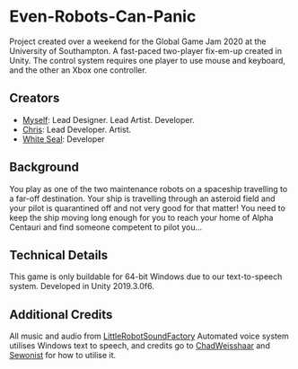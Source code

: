 # Even-Robots-Can-Panic
Project created over a weekend for the Global Game Jam 2020 at the University of Southampton. A fast-paced two-player fix-em-up created in Unity. The control system requires one player to use mouse and keyboard, and the other an Xbox one controller.

## Creators
* [Myself](https://github.com/camshepherd): Lead Designer. Lead Artist. Developer.
* [Chris](https://github.com/Chrriiisss): Lead Developer. Artist.
* [White Seal](https://github.com/whiteseal97): Developer

## Background
You play as one of the two maintenance robots on a spaceship travelling to a far-off destination. Your ship is travelling through an asteroid field and your pilot is quarantined off and not very good for that matter! You need to keep the ship moving long enough for you to reach your home of Alpha Centauri and find someone competent to pilot you...

## Technical Details
This game is only buildable for 64-bit Windows due to our text-to-speech system. Developed in Unity 2019.3.0f6.

## Additional Credits
All music and audio from [LittleRobotSoundFactory](https://freesound.org/people/LittleRobotSoundFactory/)
Automated voice system utilises Windows text to speech, and credits go to [ChadWeisshaar](https://chadweisshaar.com/blog/2015/07/02/microsoft-speech-for-unity/) and [Sewonist](https://github.com/sewonist/WindowsVoiceProject) for how to utilise it.
